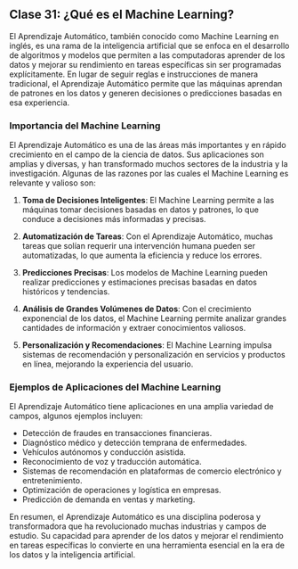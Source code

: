 ## Clase 31: ¿Qué es el Machine Learning?

El Aprendizaje Automático, también conocido como Machine Learning en inglés, es una rama de la inteligencia artificial que se enfoca en el desarrollo de algoritmos y modelos que permiten a las computadoras aprender de los datos y mejorar su rendimiento en tareas específicas sin ser programadas explícitamente. En lugar de seguir reglas e instrucciones de manera tradicional, el Aprendizaje Automático permite que las máquinas aprendan de patrones en los datos y generen decisiones o predicciones basadas en esa experiencia.

### Importancia del Machine Learning

El Aprendizaje Automático es una de las áreas más importantes y en rápido crecimiento en el campo de la ciencia de datos. Sus aplicaciones son amplias y diversas, y han transformado muchos sectores de la industria y la investigación. Algunas de las razones por las cuales el Machine Learning es relevante y valioso son:

1. **Toma de Decisiones Inteligentes**: El Machine Learning permite a las máquinas tomar decisiones basadas en datos y patrones, lo que conduce a decisiones más informadas y precisas.

2. **Automatización de Tareas**: Con el Aprendizaje Automático, muchas tareas que solían requerir una intervención humana pueden ser automatizadas, lo que aumenta la eficiencia y reduce los errores.

3. **Predicciones Precisas**: Los modelos de Machine Learning pueden realizar predicciones y estimaciones precisas basadas en datos históricos y tendencias.

4. **Análisis de Grandes Volúmenes de Datos**: Con el crecimiento exponencial de los datos, el Machine Learning permite analizar grandes cantidades de información y extraer conocimientos valiosos.

5. **Personalización y Recomendaciones**: El Machine Learning impulsa sistemas de recomendación y personalización en servicios y productos en línea, mejorando la experiencia del usuario.

### Ejemplos de Aplicaciones del Machine Learning

El Aprendizaje Automático tiene aplicaciones en una amplia variedad de campos, algunos ejemplos incluyen:

- Detección de fraudes en transacciones financieras.
- Diagnóstico médico y detección temprana de enfermedades.
- Vehículos autónomos y conducción asistida.
- Reconocimiento de voz y traducción automática.
- Sistemas de recomendación en plataformas de comercio electrónico y entretenimiento.
- Optimización de operaciones y logística en empresas.
- Predicción de demanda en ventas y marketing.

En resumen, el Aprendizaje Automático es una disciplina poderosa y transformadora que ha revolucionado muchas industrias y campos de estudio. Su capacidad para aprender de los datos y mejorar el rendimiento en tareas específicas lo convierte en una herramienta esencial en la era de los datos y la inteligencia artificial.
